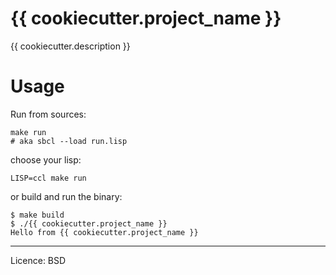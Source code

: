 # {{ cookiecutter.project_name }}

{{ cookiecutter.description }}

# Usage

Run from sources:

    make run
    # aka sbcl --load run.lisp

choose your lisp:

    LISP=ccl make run

or build and run the binary:

```
$ make build
$ ./{{ cookiecutter.project_name }}
Hello from {{ cookiecutter.project_name }}
```


---

Licence: BSD
